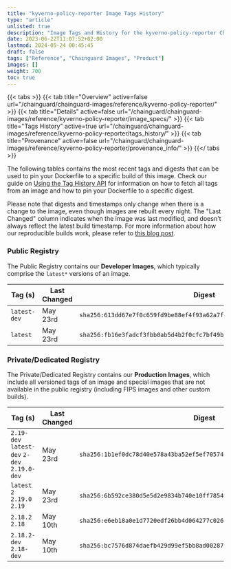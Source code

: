 ```yaml
---
title: "kyverno-policy-reporter Image Tags History"
type: "article"
unlisted: true
description: "Image Tags and History for the kyverno-policy-reporter Chainguard Image"
date: 2023-06-22T11:07:52+02:00
lastmod: 2024-05-24 00:45:45
draft: false
tags: ["Reference", "Chainguard Images", "Product"]
images: []
weight: 700
toc: true
---
```


{{< tabs >}}
{{< tab title="Overview" active=false url="/chainguard/chainguard-images/reference/kyverno-policy-reporter/" >}}
{{< tab title="Details" active=false url="/chainguard/chainguard-images/reference/kyverno-policy-reporter/image_specs/" >}}
{{< tab title="Tags History" active=true url="/chainguard/chainguard-images/reference/kyverno-policy-reporter/tags_history/" >}}
{{< tab title="Provenance" active=false url="/chainguard/chainguard-images/reference/kyverno-policy-reporter/provenance_info/" >}}
{{</ tabs >}}

The following tables contains the most recent tags and digests that can be used to pin your Dockerfile to a specific build of this image. Check our guide on [Using the Tag History API](/chainguard/chainguard-images/using-the-tag-history-api/) for information on how to fetch all tags from an image and how to pin your Dockerfile to a specific digest.

Please note that digests and timestamps only change when there is a change to the image, even though images are rebuilt every night. The "Last Changed" column indicates when the image was last modified, and doesn't always reflect the latest build timestamp. For more information about how our reproducible builds work, please refer to [this blog post](https://www.chainguard.dev/unchained/reproducing-chainguards-reproducible-image-builds).

### Public Registry
The Public Registry contains our **Developer Images**, which typically comprise the `latest*` versions of an image.

| Tag (s)       | Last Changed | Digest                                                                    |
|---------------|--------------|---------------------------------------------------------------------------|
|  `latest-dev` | May 23rd     | `sha256:613dd67e7f0c659fd9be88ef4f93a62a7f0fe51904817722d8400dcd6975ce02` |
|  `latest`     | May 23rd     | `sha256:fb16e3fadcf3fbb0ab5d4b2f0cfc7bf49bfc835bd8a87f81b921e9a6fa6a3e26` |


### Private/Dedicated Registry
The Private/Dedicated Registry contains our **Production Images**, which include all versioned tags of an image and special images that are not available in the public registry (including FIPS images and other custom builds).

| Tag (s)                                       | Last Changed | Digest                                                                    |
|-----------------------------------------------|--------------|---------------------------------------------------------------------------|
|  `2.19-dev` `latest-dev` `2-dev` `2.19.0-dev` | May 23rd     | `sha256:1b1ef0dc78d40e578a43ba52ef5ef7057421f488dea60a6912d9d3d74810ac37` |
|  `latest` `2` `2.19.0` `2.19`                 | May 23rd     | `sha256:6b592ce380d5e5d2e9834b740e10ff7854f12ff44562bd35965a94f3efd10e27` |
|  `2.18.2` `2.18`                              | May 10th     | `sha256:e6eb18a0e1d7720edf26bb4d064277c026f3465d9cced1904b8b60451ed8ea0c` |
|  `2.18.2-dev` `2.18-dev`                      | May 10th     | `sha256:bc7576d874daefb429d99ef5bb8ad00287f89aa074a18b38167ded996ef8ad55` |


